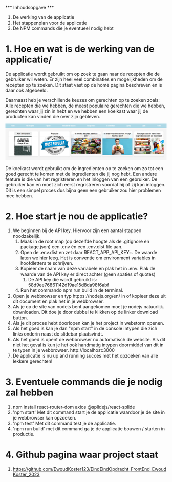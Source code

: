 *** Inhoudsopgave ***
1. De werking van de applicatie
2. Het stappenplan voor de applicatie
3. De NPM commands die je eventueel nodig hebt

# 1. Hoe en wat is de werking van de applicatie/

De applicatie wordt gebruikt om op zoek te gaan naar de recepten
die de gebruiker wil weten. Er zijn heel veel combinaties en
mogelijkheden om de recepten op te zoeken. Dit staat vast op de home
pagina beschreven en is daar ook afgebeeld.

Daarnaast heb je verschillende keuzes om gerechten op te zoeken
zoals: Alle recepten die we hebben, de meest populaire gerechten die
we hebben, gerechten waar jij zin in hebt en we hebben een koelkast
waar jij de producten kan vinden die over zijn gebleven. 

![img.png](src/assets/newHomePage.png)

De koelkast wordt gebruikt om de ingredienten op te zoeken om zo tot
een goed gerecht te komen met de ingredienten die jij nog hebt. Een
andere feature is die van het regristreren en het inloggen van een
gebruiker. De gebruiker kan en moet zich eerst regristreren voordat hij
of zij kan inloggen. Dit is een simpel proces dus bijna geen een 
gebruiker zou hier problemen mee hebben.

# 2. Hoe start je nou de applicatie?

1. We beginnen bij de API key. Hiervoor zijn een aantal stappen noodzakelijk.
   1. Maak in de root map (op dezelfde hoogte als de .gitignore en package.json) een .env én een .env.dist file aan.
   2. Open de .env.dist en zet daar REACT_APP_API_KEY=. De waarde laten we hier leeg. Het is conventie om environment variables in hoofdletters te schrijven.
   3. Kopieer de naam van deze variabele en plak het in .env. Plak de waarde van de API key er direct achter (geen spaties of quotes)
      1. De API key die wordt gebruikt is: 58d9ee76861142d19ae15d8da98f6abf
   4. Run het commando npm run build in de terminal.
2. Open je webbrowser en typ htpps://nodejs.org/en/ in of kopieer
   deze uit dit document en plak het in je webbrowser.
3. Als je op de site van nodejs bent aangekomen moet je nodejs natuurlijk.
   downloaden. Dit doe je door dubbel te klikken op de linker download button.
4. Als je dit proces hebt doorlopen kan je het project in webstorm openen.
5. Als het goed is kan je dan "npm start" in de console intypen die zich
   links onderin naast de slidebar plaatsvindt.
6. Als het goed is opent de webbrowser nu automatisch de website. Als
   dit niet het geval is kun je het ook handmatig intypen doormiddel
   van dit in te typen in je webbrowser. http://localhost:3000
7. De applicatie is nu up and running succes met het opzoeken van alle
   lekkere gerechten!


# 3. Eventuele commands die je nodig zal hebben

1.  npm install react-router-dom axios @splidejs/react-splide
2. 'npm start' Met dit command start je de applicatie waardoor
    je de site in je webbrowser kan opzoeken.
3. 'npm test' Met dit command test je de applicatie.
4. 'npm run build' met dit command ga je de applicatie bouwen / starten
    in productie.

# 4. Github pagina waar project staat
1. https://github.com/EwoudKoster123/EindEindOpdracht_FrontEnd_EwoudKoster_2023